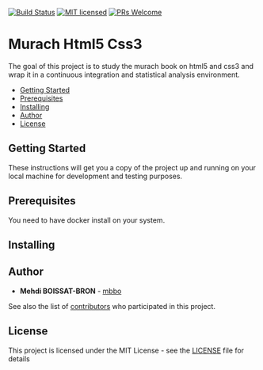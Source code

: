 [![Build Status](https://travis-ci.org/mbbo/murach-html5-css3.svg?branch=master)](https://travis-ci.org/mbbo/murach-html5-css3)
[![MIT licensed](https://img.shields.io/badge/license-MIT-blue.svg)](./LICENSE)
[![PRs Welcome](https://img.shields.io/badge/PRs-welcome-brightgreen.svg)](./CONTRIBUTING.md)

# Murach Html5 Css3

The goal of this project is to study the murach book on html5 and css3 and wrap it in a continuous integration and statistical analysis environment.

 - [Getting Started](#gs)
 - [Prerequisites](#prerequisites)
 - [Installing](#installing)
 - [Author](#author)
 - [License](#license)

## <a name="gs"></a> Getting Started

These instructions will get you a copy of the project up and running on your local machine for development and testing purposes.

## <a name="prerequisites"></a> Prerequisites

You need to have docker install on your system.

## <a name="installing"></a> Installing

## <a name="author"></a> Author

* **Mehdi BOISSAT-BRON** - [mbbo](https://github.com/mbbo)

See also the list of [contributors](https://github.com/mbbo/murach-html5-css3/graphs/contributors) who participated in this project.

## <a name="license"></a> License

This project is licensed under the MIT License - see the [LICENSE](LICENSE) file for details
